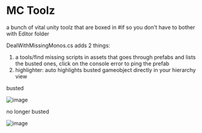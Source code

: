 # MC Toolz
a bunch of vital unity toolz that are boxed in #if so you don't have to bother with Editor folder

DealWithMissingMonos.cs adds 2 things:
1. a tools/find missing scripts in assets that goes through prefabs and lists the busted ones, click on the console error to ping the prefab
2. highlighter: auto highlights busted  gameobject directly in your hierarchy view

busted

![image](https://github.com/user-attachments/assets/99bb90cc-4b6b-4675-8da1-bbd8ce1b433d)

no longer busted

![image](https://github.com/user-attachments/assets/48708834-570d-4706-aeee-e3e4ab48738c)
